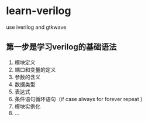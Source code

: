 # learn-verilog
use iverilog and gtkwave
## 第一步是学习verilog的基础语法
1. 模块定义
2. 端口和变量的定义
3. 参数的含义
4. 数据类型
5. 表达式
6. 条件语句循环语句（if case always for forever repeat )
7. 模块实例化
8. ...

